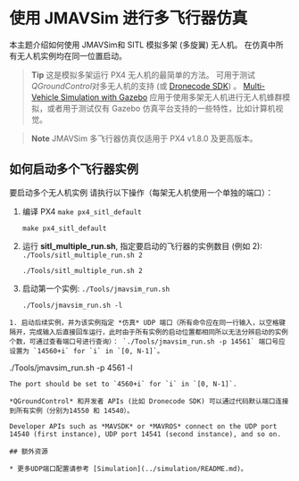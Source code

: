# 使用 JMAVSim 进行多飞行器仿真

本主题介绍如何使用 JMAVSim和 SITL 模拟多架 (多旋翼) 无人机。 在仿真中所有无人机实例均在同一位置启动。

> **Tip** 这是模拟多架运行 PX4 无人机的最简单的方法。 可用于测试 *QGroundControl*对多无人机的支持 (或 [Dronecode SDK](https://sdk.dronecode.org/en/)) 。 [Multi-Vehicle Simulation with Gazebo](../simulation/multi-vehicle-simulation.md) 应用于使用多架无人机进行无人机蜂群模拟，或者用于测试仅有 Gazebo 仿真平台支持的一些特性，比如计算机视觉。

<span></span>
> **Note** JMAVSim 多飞行器仿真仅适用于 PX4 v1.8.0 及更高版本。


## 如何启动多个飞行器实例

要启动多个无人机实例 请执行以下操作（每架无人机使用一个单独的端口）：

1. 编译 PX4 `make px4_sitl_default`
   ```
   make px4_sitl_default
   ```
1. 运行 **sitl_multiple_run.sh**, 指定要启动的飞行器的实例数目 (例如 2): `./Tools/sitl_multiple_run.sh 2`
   ```
   ./Tools/sitl_multiple_run.sh 2
   ```
1. 启动第一个实例: `./Tools/jmavsim_run.sh`
   ```
   ./Tools/jmavsim_run.sh -l
  ```
1. 启动后续实例，并为该实例指定 *仿真* UDP 端口（所有命令应在同一行输入，以空格键隔开，完成输入后直接回车运行，此时由于所有实例的启动位置都相同所以无法分辨启动的实例个数，可通过查看端口号进行查询）： `./Tools/jmavsim_run.sh -p 14561` 端口号应设置为 `14560+i` for `i` in `[0, N-1]`。
   ```
   ./Tools/jmavsim_run.sh -p 4561 -l
   ```
   The port should be set to `4560+i` for `i` in `[0, N-1]`.

*QGroundControl* 和开发者 APIs (比如 Dronecode SDK) 可以通过代码默认端口连接到所有实例（分别为14550 和 14540）。

Developer APIs such as *MAVSDK* or *MAVROS* connect on the UDP port 14540 (first instance), UDP port 14541 (second instance), and so on.

## 额外资源

* 更多UDP端口配置请参考 [Simulation](../simulation/README.md)。
